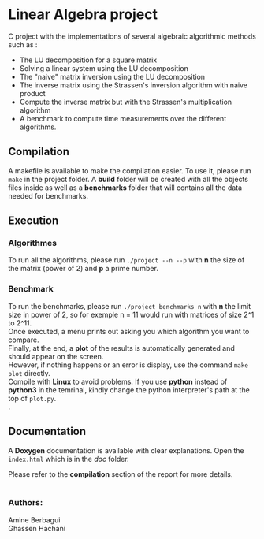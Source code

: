 # Linear Algebra project

C project with the implementations of several algebraic algorithmic methods such as : <br/>

- The LU decomposition for a square matrix <br/>
- Solving a linear system using the LU decomposition <br/>
- The "naive" matrix inversion using the LU decomposition <br/>
- The inverse matrix using the Strassen's inversion algorithm with naive product <br/>
- Compute the inverse matrix but with the Strassen's multiplication algorithm <br/>
- A benchmark to compute time measurements over the different algorithms. 



## Compilation
A makefile is available to make the compilation easier. To use it, please run `make` in the project folder. A **build** folder will be created with all the objects files inside as well as a **benchmarks** folder that will contains all the data needed for benchmarks.

## Execution 
### Algorithmes
To run all the algorithms, please run `./project --n --p` with **n** the size of the matrix (power of 2) and **p** a prime number.

### Benchmark
To run the benchmarks, please run `./project benchmarks n` with **n** the limit size in power of 2, so for exemple n = 11 would run with matrices of size 2^1 to 2^11. <br/>
Once executed, a menu prints out asking you which algorithm you want to compare.<br/>
Finally, at the end, a **plot** of the results is automatically generated and should appear on the screen.<br/> However, if nothing happens or an error is display, use the command `make plot` directly.<br/>
Compile with **Linux** to avoid problems. If you use **python** instead of **python3** in the temrinal, kindly change the python interpreter's path at the top of `plot.py`. <br/>.

## Documentation
A **Doxygen** documentation is available with clear explanations. Open the `index.html` which is in the *doc* folder.

Please refer to the  **compilation** section of the report for more details.
<br/><br/>

### Authors: <br/>
Amine Berbagui <br/>
Ghassen Hachani